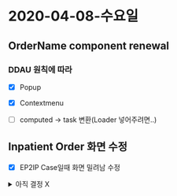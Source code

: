 # 2020-04-08-수요일

## OrderName component renewal
### DDAU 원칙에 따라
 - [x] Popup
 - [x] Contextmenu
 - [ ] computed -> task 변환(Loader 넣어주려면..)


## Inpatient Order 화면 수정
- [x] EP2IP Case일때 화면 밀려남 수정

<details>
  <summary>아직 결정 X</summary>
  - 수행처 변경: 수술장 -> 하부 카테고리 선택 안하고 "수술장" 선택
</details>
